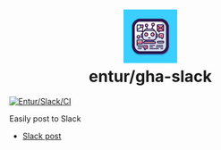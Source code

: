 <h1 align="center">
      <img src="logo.jpg" width="96px" height="96px" />
      <br>entur/gha-slack<br>
</h1>

[![Entur/Slack/CI](https://github.com/entur/gha-slack/actions/workflows/ci.yml/badge.svg?event=pull_request)](https://github.com/entur/gha-slack/actions/workflows/ci.yml)

Easily post to Slack

- [Slack post](../README-post.md)
